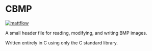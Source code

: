 # CBMP

[![mattflow](https://circleci.com/gh/mattflow/cbmp.svg?style=shield)](https://app.circleci.com/pipelines/github/mattflow/cbmp)

A small header file for reading, modifying, and writing BMP images.

Written entirely in C using only the C standard library.